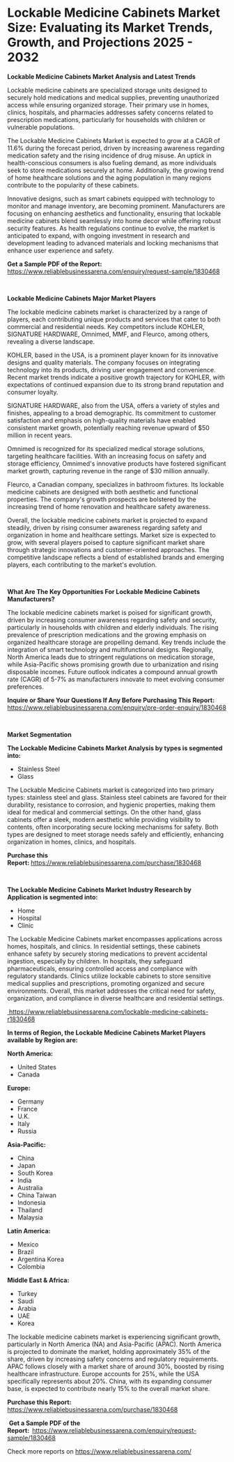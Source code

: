 <p><h1>Lockable Medicine Cabinets Market Size: Evaluating its Market Trends, Growth, and Projections 2025 - 2032</h1></p><p><strong>Lockable Medicine Cabinets Market Analysis and Latest Trends</strong></p>
<p><p>Lockable medicine cabinets are specialized storage units designed to securely hold medications and medical supplies, preventing unauthorized access while ensuring organized storage. Their primary use in homes, clinics, hospitals, and pharmacies addresses safety concerns related to prescription medications, particularly for households with children or vulnerable populations.</p><p>The Lockable Medicine Cabinets Market is expected to grow at a CAGR of 11.6% during the forecast period, driven by increasing awareness regarding medication safety and the rising incidence of drug misuse. An uptick in health-conscious consumers is also fueling demand, as more individuals seek to store medications securely at home. Additionally, the growing trend of home healthcare solutions and the aging population in many regions contribute to the popularity of these cabinets.</p><p>Innovative designs, such as smart cabinets equipped with technology to monitor and manage inventory, are becoming prominent. Manufacturers are focusing on enhancing aesthetics and functionality, ensuring that lockable medicine cabinets blend seamlessly into home decor while offering robust security features. As health regulations continue to evolve, the market is anticipated to expand, with ongoing investment in research and development leading to advanced materials and locking mechanisms that enhance user experience and safety.</p></p>
<p><strong>Get a Sample PDF of the Report:&nbsp;</strong> <a href="https://www.reliablebusinessarena.com/enquiry/request-sample/1830468?utm_campaign=2194&utm_medium=2&utm_source=Github&utm_content=ia&utm_term=07022025&utm_id=lockable-medicine-cabinets">https://www.reliablebusinessarena.com/enquiry/request-sample/1830468</a></p>
<p>&nbsp;</p>
<p><strong>Lockable Medicine Cabinets Major Market Players</strong></p>
<p><p>The lockable medicine cabinets market is characterized by a range of players, each contributing unique products and services that cater to both commercial and residential needs. Key competitors include KOHLER, SIGNATURE HARDWARE, Omnimed, MMF, and Fleurco, among others, revealing a diverse landscape.</p><p>KOHLER, based in the USA, is a prominent player known for its innovative designs and quality materials. The company focuses on integrating technology into its products, driving user engagement and convenience. Recent market trends indicate a positive growth trajectory for KOHLER, with expectations of continued expansion due to its strong brand reputation and consumer loyalty.</p><p>SIGNATURE HARDWARE, also from the USA, offers a variety of styles and finishes, appealing to a broad demographic. Its commitment to customer satisfaction and emphasis on high-quality materials have enabled consistent market growth, potentially reaching revenue upward of $50 million in recent years. </p><p>Omnimed is recognized for its specialized medical storage solutions, targeting healthcare facilities. With an increasing focus on safety and storage efficiency, Omnimed's innovative products have fostered significant market growth, capturing revenue in the range of $30 million annually.</p><p>Fleurco, a Canadian company, specializes in bathroom fixtures. Its lockable medicine cabinets are designed with both aesthetic and functional properties. The company's growth prospects are bolstered by the increasing trend of home renovation and healthcare safety awareness.</p><p>Overall, the lockable medicine cabinets market is projected to expand steadily, driven by rising consumer awareness regarding safety and organization in home and healthcare settings. Market size is expected to grow, with several players poised to capture significant market share through strategic innovations and customer-oriented approaches. The competitive landscape reflects a blend of established brands and emerging players, each contributing to the market's evolution.</p></p>
<p>&nbsp;</p>
<p><strong>What Are The Key Opportunities For Lockable Medicine Cabinets Manufacturers?</strong></p>
<p><p>The lockable medicine cabinets market is poised for significant growth, driven by increasing consumer awareness regarding safety and security, particularly in households with children and elderly individuals. The rising prevalence of prescription medications and the growing emphasis on organized healthcare storage are propelling demand. Key trends include the integration of smart technology and multifunctional designs. Regionally, North America leads due to stringent regulations on medication storage, while Asia-Pacific shows promising growth due to urbanization and rising disposable incomes. Future outlook indicates a compound annual growth rate (CAGR) of 5-7% as manufacturers innovate to meet evolving consumer preferences.</p></p>
<p><strong>Inquire or Share Your Questions If Any Before Purchasing This Report:</strong> <a href="https://www.reliablebusinessarena.com/enquiry/pre-order-enquiry/1830468?utm_campaign=2194&utm_medium=2&utm_source=Github&utm_content=ia&utm_term=07022025&utm_id=lockable-medicine-cabinets">https://www.reliablebusinessarena.com/enquiry/pre-order-enquiry/1830468</a></p>
<p>&nbsp;</p>
<p><strong>Market Segmentation</strong></p>
<p><strong>The Lockable Medicine Cabinets Market Analysis by types is segmented into:</strong></p>
<p><ul><li>Stainless Steel</li><li>Glass</li></ul></p>
<p><p>The Lockable Medicine Cabinets market is categorized into two primary types: stainless steel and glass. Stainless steel cabinets are favored for their durability, resistance to corrosion, and hygienic properties, making them ideal for medical and commercial settings. On the other hand, glass cabinets offer a sleek, modern aesthetic while providing visibility to contents, often incorporating secure locking mechanisms for safety. Both types are designed to meet storage needs safely and efficiently, enhancing organization in homes, clinics, and hospitals.</p></p>
<p><strong>Purchase this Report:&nbsp;</strong><a href="https://www.reliablebusinessarena.com/purchase/1830468?utm_campaign=2194&utm_medium=2&utm_source=Github&utm_content=ia&utm_term=07022025&utm_id=lockable-medicine-cabinets">https://www.reliablebusinessarena.com/purchase/1830468</a></p>
<p>&nbsp;</p>
<p><strong>The Lockable Medicine Cabinets Market Industry Research by Application is segmented into:</strong></p>
<p><ul><li>Home</li><li>Hospital</li><li>Clinic</li></ul></p>
<p><p>The Lockable Medicine Cabinets market encompasses applications across homes, hospitals, and clinics. In residential settings, these cabinets enhance safety by securely storing medications to prevent accidental ingestion, especially by children. In hospitals, they safeguard pharmaceuticals, ensuring controlled access and compliance with regulatory standards. Clinics utilize lockable cabinets to store sensitive medical supplies and prescriptions, promoting organized and secure environments. Overall, this market addresses the critical need for safety, organization, and compliance in diverse healthcare and residential settings.</p></p>
<p><a href="https://www.reliablebusinessarena.com/lockable-medicine-cabinets-r1830468?utm_campaign=2194&utm_medium=2&utm_source=Github&utm_content=ia&utm_term=07022025&utm_id=lockable-medicine-cabinets">&nbsp;https://www.reliablebusinessarena.com/lockable-medicine-cabinets-r1830468</a></p>
<p><strong>In terms of Region, the Lockable Medicine Cabinets Market Players available by Region are:</strong></p>
<p>
    <p> <strong> North America: </strong>
        <ul>
            <li>United States</li>
            <li>Canada</li>
        </ul>
        </p> 
    <p> <strong> Europe: </strong>
        <ul>
            <li>Germany</li>
            <li>France</li>
            <li>U.K.</li>
            <li>Italy</li>
            <li>Russia</li>
        </ul>
        </p> 
    <p> <strong> Asia-Pacific: </strong>
        <ul>
            <li>China</li>
            <li>Japan</li>
            <li>South Korea</li>
            <li>India</li>
            <li>Australia</li>
            <li>China Taiwan</li>
            <li>Indonesia</li>
            <li>Thailand</li>
            <li>Malaysia</li>
        </ul>
        </p> 
    <p> <strong> Latin America: </strong>
        <ul>
            <li>Mexico</li>
            <li>Brazil</li>
            <li>Argentina Korea</li>
            <li>Colombia</li>
        </ul>
        </p> 
    <p> <strong> Middle East & Africa: </strong>
        <ul>
            <li>Turkey</li>
            <li>Saudi</li>
            <li>Arabia</li>
            <li>UAE</li>
            <li>Korea</li>
        </ul>
    </p>
    </p>
<p><p>The lockable medicine cabinets market is experiencing significant growth, particularly in North America (NA) and Asia-Pacific (APAC). North America is projected to dominate the market, holding approximately 35% of the share, driven by increasing safety concerns and regulatory requirements. APAC follows closely with a market share of around 30%, boosted by rising healthcare infrastructure. Europe accounts for 25%, while the USA specifically represents about 20%. China, with its expanding consumer base, is expected to contribute nearly 15% to the overall market share.</p></p>
<p><strong>Purchase this Report: </strong><a href="https://www.reliablebusinessarena.com/purchase/1830468?utm_campaign=2194&utm_medium=2&utm_source=Github&utm_content=ia&utm_term=07022025&utm_id=lockable-medicine-cabinets">https://www.reliablebusinessarena.com/purchase/1830468</a></p>
<p>&nbsp;<strong>Get a Sample PDF of the Report:&nbsp;&nbsp;</strong><a href="https://www.reliablebusinessarena.com/enquiry/request-sample/1830468?utm_campaign=2194&utm_medium=2&utm_source=Github&utm_content=ia&utm_term=07022025&utm_id=lockable-medicine-cabinets">https://www.reliablebusinessarena.com/enquiry/request-sample/1830468</a></p>
<p><strong></strong></p>
<p>Check more reports on <a href="https://www.reliablebusinessarena.com/?utm_campaign=2194&utm_medium=2&utm_source=Github&utm_content=ia&utm_term=07022025&utm_id=lockable-medicine-cabinets">https://www.reliablebusinessarena.com/</a></p>